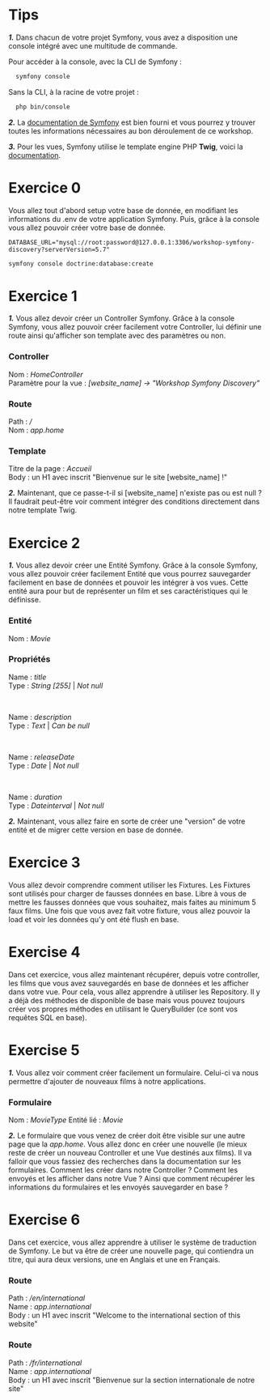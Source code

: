 # Tips

***1.*** Dans chacun de votre projet Symfony, vous avez a disposition une console intégré avec une multitude de commande.

Pour accéder à la console, avec la CLI de Symfony :
```sh
  symfony console
```

Sans la CLI, à la racine de votre projet :
```sh
  php bin/console
```

***2.*** La <a href="https://symfony.com/doc/current/index.html">documentation de Symfony</a> est bien fourni et vous pourrez y trouver toutes les informations nécessaires au bon déroulement de ce workshop.

***3.*** Pour les vues, Symfony utilise le template engine PHP **Twig**, voici la <a href="https://twig.symfony.com/">documentation</a>.

# Exercice 0

Vous allez tout d'abord setup votre base de donnée, en modifiant les informations du .env de votre application Symfony. Puis, grâce à la console vous allez pouvoir créer votre base de donnée.

```
DATABASE_URL="mysql://root:password@127.0.0.1:3306/workshop-symfony-discovery?serverVersion=5.7"
```

```sh
symfony console doctrine:database:create
```

# Exercice 1

***1.*** Vous allez devoir créer un Controller Symfony. Grâce à la console Symfony, vous allez pouvoir créer facilement votre Controller, lui définir une route ainsi qu'afficher son template avec des paramètres ou non.

### Controller
Nom : *HomeController*
<br />
Paramètre pour la vue : *[website_name] -> "Workshop Symfony Discovery"*

### Route
Path : */*
<br />
Nom : *app.home*

### Template
Titre de la page : *Accueil*
<br />
Body : un H1 avec inscrit "Bienvenue sur le site [website_name] !"

***2.*** Maintenant, que ce passe-t-il si [website_name] n'existe pas ou est null ? Il faudrait peut-être voir comment intégrer des conditions directement dans notre template Twig.

# Exercice 2

***1.*** Vous allez devoir créer une Entité Symfony. Grâce à la console Symfony, vous allez pouvoir créer facilement Entité que vous pourrez sauvegarder facilement en base de données et pouvoir les intégrer à vos vues.
Cette entité aura pour but de représenter un film et ses caractéristiques qui le définisse.

### Entité
Nom : *Movie*

### Propriétés
Name : *title*
<br />
Type : *String [255]* | *Not null*

<br />

Name : *description*
<br />
Type : *Text* | *Can be null*

<br />

Name : *releaseDate*
<br />
Type : *Date* | *Not null*

<br />

Name : *duration*
<br />
Type : *Dateinterval* | *Not null*

***2.*** Maintenant, vous allez faire en sorte de créer une "version" de votre entité et de migrer cette version en base de donnée.

# Exercice 3

Vous allez devoir comprendre comment utiliser les Fixtures. Les Fixtures sont utilisés pour charger de fausses données en base. Libre à vous de mettre les fausses données que vous souhaitez, mais faites au minimum 5 faux films. Une fois que vous avez fait votre fixture, vous allez pouvoir la load et voir les données qu'y ont été flush en base.

# Exercise 4

Dans cet exercice, vous allez maintenant récupérer, depuis votre controller, les films que vous avez sauvegardés en base de données et les afficher dans votre vue. Pour cela, vous allez apprendre à utiliser les Repository. Il y a déjà des méthodes de disponible de base mais vous pouvez toujours créer vos propres méthodes en utilisant le QueryBuilder (ce sont vos requêtes SQL en base).

# Exercise 5

***1.*** Vous allez voir comment créer facilement un formulaire. Celui-ci va nous permettre d'ajouter de nouveaux films à notre applications.

### Formulaire
Nom : *MovieType*
Entité lié : *Movie*

***2.*** Le formulaire que vous venez de créer doit être visible sur une autre page que la *app.home*. Vous allez donc en créer une nouvelle (le mieux reste de créer un nouveau Controller et une Vue destinés aux films).
Il va falloir que vous fassiez des recherches dans la documentation sur les formulaires. Comment les créer dans notre Controller ? Comment les envoyés et les afficher dans notre Vue ? Ainsi que comment récupérer les informations du formulaires et les envoyés sauvegarder en base ?

# Exercise 6

Dans cet exercice, vous allez apprendre à utiliser le système de traduction de Symfony. Le but va être de créer une nouvelle page, qui contiendra un titre, qui aura deux versions, une en Anglais et une en Français.

### Route
Path : */en/international*
<br />
Name : *app.international*
<br />
Body : un H1 avec inscrit "Welcome to the international section of this website"

### Route
Path : */fr/international*
<br />
Name : *app.international*
<br />
Body : un H1 avec inscrit "Bienvenue sur la section internationale de notre site"
